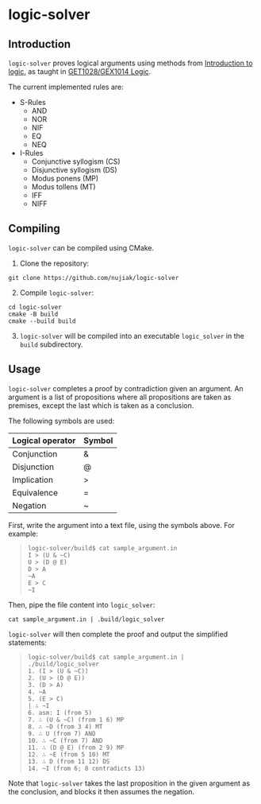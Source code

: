 # logic-solver

## Introduction

`logic-solver` proves logical arguments using methods
from [Introduction to logic](https://archive.org/details/introductiontolo0003gens_k7f4/page/424/mode/2up), as taught
in [GET1028/GEX1014 Logic](https://nusmods.com/courses/GET1028/logic).

The current implemented rules are:

- S-Rules
    - AND
    - NOR
    - NIF
    - EQ
    - NEQ
- I-Rules
    - Conjunctive syllogism (CS)
    - Disjunctive syllogism (DS)
    - Modus ponens (MP)
    - Modus tollens (MT)
    - IFF
    - NIFF

## Compiling

`logic-solver` can be compiled using CMake.

1. Clone the repository:

```console
git clone https://github.com/nujiak/logic-solver
```

2. Compile `logic-solver`:

```console
cd logic-solver
cmake -B build
cmake --build build
```

3. `logic-solver` will be compiled into an executable `logic_solver` in the `build` subdirectory.

## Usage

`logic-solver` completes a proof by contradiction given an argument. An argument is a list of propositions where all
propositions are taken as premises, except the last which is taken as a conclusion.

The following symbols are used:

| Logical operator | Symbol |
|------------------|--------|
| Conjunction      | &      |
| Disjunction      | @      |
| Implication      | \>     |
| Equivalence      | =      |
| Negation         | ~      |

First, write the argument into a text file, using the symbols above. For example:

> ```console
> logic-solver/build$ cat sample_argument.in
> I > (U & ~C)
> U > (D @ E)
> D > A
> ~A
> E > C
> ~I
> ```

Then, pipe the file content into `logic_solver`:

```console
cat sample_argument.in | .build/logic_solver
```

`logic-solver` will then complete the proof and output the simplified statements:

> ```console
> logic-solver/build$ cat sample_argument.in | ./build/logic_solver
> 1. (I > (U & ~C)) 
> 2. (U > (D @ E))
> 3. (D > A)
> 4. ~A
> 5. (E > C)
 > | ∴ ~I
> 6. asm: I (from 5)
> 7. ∴ (U & ~C) (from 1 6) MP
> 8. ∴ ~D (from 3 4) MT
> 9. ∴ U (from 7) AND
> 10. ∴ ~C (from 7) AND
> 11. ∴ (D @ E) (from 2 9) MP
> 12. ∴ ~E (from 5 10) MT
> 13. ∴ D (from 11 12) DS
> 14. ~I (from 6; 8 contradicts 13)
> ```

Note that `logic-solver` takes the last proposition in the given argument as the conclusion, and blocks it then assumes the negation.